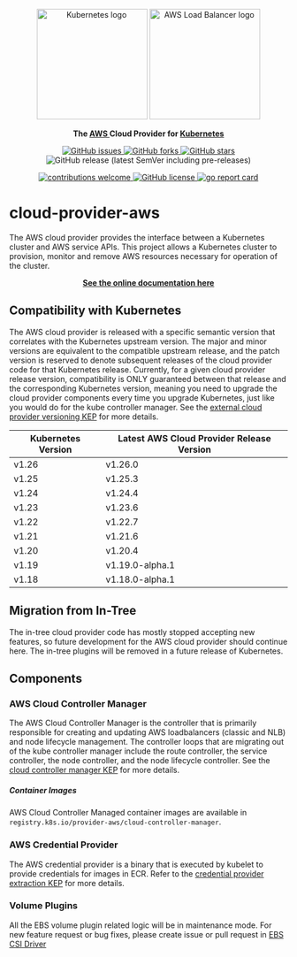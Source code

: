 <p align="center">
    <img src="assets/images/kubernetes_icon.svg" alt="Kubernetes logo" width="200" />
    <img src="assets/images/aws_logo.svg" alt="AWS Load Balancer logo" width="200" />
</p>
<p align="center">
    <strong>
        The
        <a href="https://aws.amazon.com/"> AWS </a>
        Cloud Provider for
        <a href="https://kubernetes.io/"> Kubernetes </a>
    </strong>
</p>
<p align="center">
    <a href="https://github.com/kubernetes/cloud-provider-aws/issues">
        <img alt="GitHub issues" src="https://img.shields.io/github/issues/kubernetes/cloud-provider-aws">
    </a>
    <a href="https://github.com/kubernetes/cloud-provider-aws/network">
        <img alt="GitHub forks" src="https://img.shields.io/github/forks/kubernetes/cloud-provider-aws">
    </a>
    <a href="https://github.com/kubernetes/cloud-provider-aws/stargazers">
        <img alt="GitHub stars" src="https://img.shields.io/github/stars/kubernetes/cloud-provider-aws">
    </a>
    <img alt="GitHub release (latest SemVer including pre-releases)" src="https://img.shields.io/github/v/release/kubernetes/cloud-provider-aws?include_prereleases">
</p>
<p align="center">
    <a href="https://github.com/kubernetes/cloud-provider-aws/issues">
        <img src="https://img.shields.io/badge/contributions-welcome-brightgreen.svg?style=flat" alt="contributions welcome"/>
    </a>
    <a href="https://github.com/kubernetes/cloud-provider-aws/blob/master/LICENSE">
        <img alt="GitHub license" src="https://img.shields.io/github/license/kubernetes/cloud-provider-aws">
    </a>
    <a href="https://goreportcard.com/badge/github.com/kubernetes/cloud-provider-aws">
        <img src="https://goreportcard.com/badge/github.com/kubernetes/cloud-provider-aws" alt="go report card"/>
    </a>
</p>

# cloud-provider-aws
The AWS cloud provider provides the interface between a Kubernetes cluster and AWS service APIs. This project allows a Kubernetes cluster to provision, monitor and remove AWS resources necessary for operation of the cluster.

<p align="center">
    <strong><a href="https://cloud-provider-aws.sigs.k8s.io/">See the online documentation here</a></strong>
</p>

## Compatibility with Kubernetes

The AWS cloud provider is released with a specific semantic version that correlates with the Kubernetes upstream version. The major and minor versions are equivalent to the compatible upstream release, and the patch version is reserved to denote subsequent releases of the cloud provider code for that Kubernetes release.  Currently, for a given cloud provider release version, compatibility is ONLY guaranteed between that release and the corresponding Kubernetes version, meaning you need to upgrade the cloud provider components every time you upgrade Kubernetes, just like you would do for the kube controller manager.  See the [external cloud provider versioning KEP](https://github.com/kubernetes/enhancements/tree/master/keps/sig-cloud-provider/1771-versioning-policy-for-external-cloud-providers) for more details.

| Kubernetes Version          | Latest AWS Cloud Provider Release Version     |
|-----------------------------|-----------------------------------------------|
| v1.26                       | v1.26.0                                       |
| v1.25                       | v1.25.3                                       |
| v1.24                       | v1.24.4                                       |
| v1.23                       | v1.23.6                                       |
| v1.22                       | v1.22.7                                       |
| v1.21                       | v1.21.6                                       |
| v1.20                       | v1.20.4                                       |
| v1.19                       | v1.19.0-alpha.1                               |
| v1.18                       | v1.18.0-alpha.1                               |

## Migration from In-Tree
The in-tree cloud provider code has mostly stopped accepting new features, so future development for the AWS cloud provider should continue here.  The in-tree plugins will be removed in a future release of Kubernetes.

## Components

### AWS Cloud Controller Manager
The AWS Cloud Controller Manager is the controller that is primarily responsible for creating and updating AWS loadbalancers (classic and NLB) and node lifecycle management.  The controller loops that are migrating out of the kube controller manager include the route controller, the service controller, the node controller, and the node lifecycle controller.  See the [cloud controller manager KEP](https://github.com/kubernetes/enhancements/tree/master/keps/sig-cloud-provider/2392-cloud-controller-manager) for more details.

##### Container Images
AWS Cloud Controller Managed container images are available in `registry.k8s.io/provider-aws/cloud-controller-manager`.

### AWS Credential Provider
The AWS credential provider is a binary that is executed by kubelet to provide credentials for images in ECR.  Refer to the [credential provider extraction KEP](https://github.com/kubernetes/enhancements/tree/master/keps/sig-cloud-provider/2133-out-of-tree-credential-provider) for more details.

### Volume Plugins
All the EBS volume plugin related logic will be in maintenance mode. For new feature request or bug fixes, please create issue or pull request in [EBS CSI Driver](https://github.com/kubernetes-sigs/aws-ebs-csi-driver)

